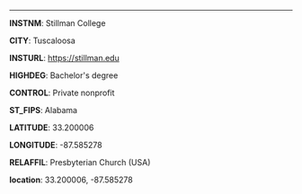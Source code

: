 
---
**INSTNM**: Stillman College

**CITY**: Tuscaloosa

**INSTURL**: https://stillman.edu

**HIGHDEG**: Bachelor's degree

**CONTROL**: Private nonprofit

**ST_FIPS**: Alabama

**LATITUDE**: 33.200006

**LONGITUDE**: -87.585278

**RELAFFIL**: Presbyterian Church (USA)

**location**: 33.200006, -87.585278